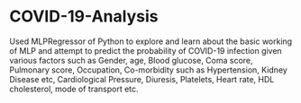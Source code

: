 # COVID-19-Analysis
Used MLPRegressor of Python to explore and learn about the basic working of MLP and attempt to predict the probability of COVID-19 infection given various factors such as Gender, age, Blood glucose, Coma score, Pulmonary score, Occupation, Co-morbidity such as Hypertension, Kidney Disease etc, Cardiological Pressure, Diuresis, Platelets, Heart rate, HDL cholesterol, mode of transport etc.
